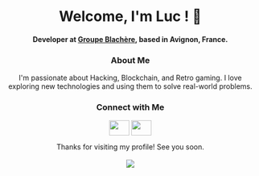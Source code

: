 <h1 align='center'>
Welcome, I'm Luc ! 👋
</h1>

<h4 align='center'> Developer at <a href="https://www.groupe-blachere.com" target="blank">Groupe Blachère</a>, based in Avignon, France. </h4>

<div align="center">

### About Me

I'm passionate about Hacking, Blockchain, and Retro gaming. I love exploring new technologies and using them to solve real-world problems.



### Connect with Me

<a href="https://twitter.com/fb1cc8d3" target="blank"><img align="center" src="https://cdn.jsdelivr.net/npm/simple-icons@3.0.1/icons/twitter.svg" alt="" height="30" width="40" /></a>
<a href="https://linkedin.com/in/luc-boukorras" target="blank"><img align="center" src="https://cdn.jsdelivr.net/npm/simple-icons@3.0.1/icons/linkedin.svg" alt="" height="30" width="40" /></a>



Thanks for visiting my profile! See you soon.
<br>
<br>
<img src="https://profile-counter.glitch.me/BoukorrasLuc/count.svg" />
</div>

</div>

